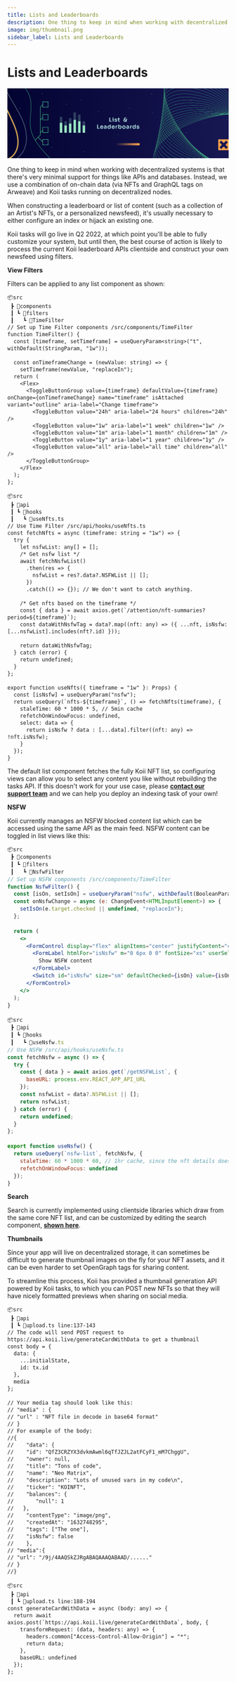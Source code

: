 ```yaml
---
title: Lists and Leaderboards
description: One thing to keep in mind when working with decentralized systems is that there's very minimal support for things like APIs and databases. Instead, we use a combination of on-chain data (via NFTs and GraphQL tags on Arweave) and Koii Tasks running on decentralized nodes.
image: img/thumbnail.png
sidebar_label: Lists and Leaderboards
---
```


# Lists and Leaderboards

![Banner](../img/Lists_&_Leaderboards.png)

One thing to keep in mind when working with decentralized systems is that there's very minimal support for things like APIs and databases. Instead, we use a combination of on-chain data (via NFTs and GraphQL tags on Arweave) and Koii tasks running on decentralized nodes.&#x20;

When constructing a leaderboard or list of content (such as a collection of an Artist's NFTs, or a personalized newsfeed), it's usually necessary to either configure an index or hijack an existing one.

Koii tasks will go live in Q2 2022, at which point you'll be able to fully customize your system, but until then, the best course of action is likely to process the current Koii leaderboard APIs clientside and construct your own newsfeed using filters.

**View Filters**

Filters can be applied to any list component as shown:

```tsx
📦src
 ┣ 📂components
 ┃ ┗ 📂filters
 ┃   ┗ 📂TimeFilter
// Set up Time Filter components /src/components/TimeFilter
function TimeFilter() {
  const [timeframe, setTimeframe] = useQueryParam<string>("t", withDefault(StringParam, "1w"));

  const onTimeframeChange = (newValue: string) => {
    setTimeframe(newValue, "replaceIn");
  return (
    <Flex>
      <ToggleButtonGroup value={timeframe} defaultValue={timeframe} onChange={onTimeframeChange} name="timeframe" isAttached variant="outline" aria-label="Change timeframe">
        <ToggleButton value="24h" aria-label="24 hours" children="24h" />
        <ToggleButton value="1w" aria-label="1 week" children="1w" />
        <ToggleButton value="1m" aria-label="1 month" children="1m" />
        <ToggleButton value="1y" aria-label="1 year" children="1y" />
        <ToggleButton value="all" aria-label="all time" children="all" />
      </ToggleButtonGroup>
    </Flex>
  );
};

📦src
 ┣ 📂api
 ┃ ┗ 📂hooks
 ┃   ┗ 📜useNfts.ts
// Use Time Filter /src/api/hooks/useNfts.ts
const fetchNfts = async (timeframe: string = "1w") => {
  try {
    let nsfwList: any[] = [];
    /* Get nsfw list */
    await fetchNsfwList()
      .then(res => {
        nsfwList = res?.data?.NSFWList || [];
      })
      .catch(() => {}); // We don't want to catch anything.

    /* Get nfts based on the timeframe */
    const { data } = await axios.get(`/attention/nft-summaries?period=${timeframe}`);
    const dataWithNsfwTag = data?.map((nft: any) => ({ ...nft, isNsfw: [...nsfwList].includes(nft?.id) }));

    return dataWithNsfwTag;
  } catch (error) {
    return undefined;
  }
};

export function useNfts({ timeframe = "1w" }: Props) {
  const [isNsfw] = useQueryParam("nsfw");
  return useQuery(`nfts-${timeframe}`, () => fetchNfts(timeframe), {
    staleTime: 60 * 1000 * 5, // 5min cache
    refetchOnWindowFocus: undefined,
    select: data => {
      return isNsfw ? data : [...data].filter((nft: any) => !nft.isNsfw);
    }
  });
}

```

The default list component fetches the fully Koii NFT list, so configuring views can allow you to select any content you like without rebuilding the tasks API. If this doesn't work for your use case, please [**contact our support team**](https://koii.me/support) and we can help you deploy an indexing task of your own!

**NSFW**

Koii currently manages an NSFW blocked content list which can be accessed using the same API as the main feed. NSFW content can be toggled in list views like this:

```jsx
📦src
 ┣ 📂components
 ┃ ┗ 📂filters
 ┃   ┗ 📂NsfwFilter
// Set up NSFW components /src/components/TimeFilter
function NsfwFilter() {
  const [isOn, setIsOn] = useQueryParam("nsfw", withDefault(BooleanParam, false));
  const onNsfwChange = async (e: ChangeEvent<HTMLInputElement>) => {
    setIsOn(e.target.checked || undefined, "replaceIn");
  };

  return (
    <>
      <FormControl display="flex" alignItems="center" justifyContent="center">
        <FormLabel htmlFor="isNsfw" m="0 6px 0 0" fontSize="xs" userSelect="none">
          Show NSFW content
        </FormLabel>
        <Switch id="isNsfw" size="sm" defaultChecked={isOn} value={isOn ? 1 : 0} onChange={onNsfwChange} />
      </FormControl>
    </>
  );
}

📦src
 ┣ 📂api
 ┃ ┗ 📂hooks
 ┃   ┗ 📜useNsfw.ts
// Use NSFW /src/api/hooks/useNsfw.ts
const fetchNsfw = async () => {
  try {
    const { data } = await axios.get(`/getNSFWList`, {
      baseURL: process.env.REACT_APP_API_URL
    });
    const nsfwList = data?.NSFWList || [];
    return nsfwList;
  } catch (error) {
    return undefined;
  }
};

export function useNsfw() {
  return useQuery(`nsfw-list`, fetchNsfw, {
    staleTime: 60 * 1000 * 60, // 1hr cache, since the nft details does not change.
    refetchOnWindowFocus: undefined
  });
}
```

**Search**

Search is currently implemented using clientside libraries which draw from the same core NFT list, and can be customized by editing the search component, [**shown here**](../template-library/leaderboard-app/customization/search).
<br />

**Thumbnails**

Since your app will live on decentralized storage, it can sometimes be difficult to generate thumbnail images on the fly for your NFT assets, and it can be even harder to set OpenGraph tags for sharing content.

To streamline this process, Koii has provided a thumbnail generation API powered by Koii tasks, to which you can POST new NFTs so that they will have nicely formatted previews when sharing on social media.&#x20;

```tsx
📦src
 ┣ 📂api
 ┃ ┗ 📜upload.ts line:137-143
// The code will send POST request to https://api.koii.live/generateCardWithData to get a thumbnail
const body = {
  data: {
    ...initialState,
    id: tx.id
  },
  media
};

// Your media tag should look like this:
// "media" : {
// "url" : "NFT file in decode in base64 format"
// }
// For example of the body:
//{
//    "data": {
//    "id": "QfZ3CRZYX3dvkmAwml6qTfJZJL2atFCyF1_mM7ChggU",
//    "owner": null,
//    "title": "Tons of code",
//    "name": "Neo Matrix",
//    "description": "Lots of unused vars in my code\n",
//    "ticker": "KOINFT",
//    "balances": {
//       "null": 1
//   },
//    "contentType": "image/png",
//    "createdAt": "1632748295",
//    "tags": ["The one"],
//    "isNsfw": false
//    },
// "media":{
// "url": "/9j/4AAQSkZJRgABAQAAAQABAAD/......"
// }
//}

📦src
 ┣ 📂api
 ┃ ┗ 📜upload.ts line:188-194
const generateCardWithData = async (body: any) => {
  return await axios.post(`https://api.koii.live/generateCardWithData`, body, {
    transformRequest: (data, headers: any) => {
      headers.common["Access-Control-Allow-Origin"] = "*";
      return data;
    },
    baseURL: undefined
  });
};
```
